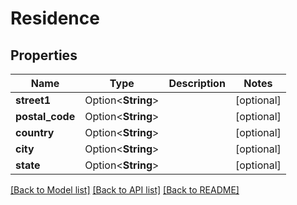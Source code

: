# Residence

## Properties

Name | Type | Description | Notes
------------ | ------------- | ------------- | -------------
**street1** | Option<**String**> |  | [optional]
**postal_code** | Option<**String**> |  | [optional]
**country** | Option<**String**> |  | [optional]
**city** | Option<**String**> |  | [optional]
**state** | Option<**String**> |  | [optional]

[[Back to Model list]](../README.md#documentation-for-models) [[Back to API list]](../README.md#documentation-for-api-endpoints) [[Back to README]](../README.md)


